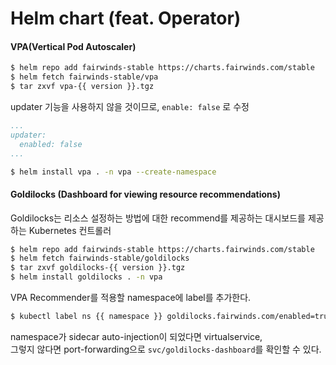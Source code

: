 # Helm chart (feat. Operator)

#### VPA(Vertical Pod Autoscaler)
```bash
$ helm repo add fairwinds-stable https://charts.fairwinds.com/stable
$ helm fetch fairwinds-stable/vpa
$ tar zxvf vpa-{{ version }}.tgz
```

updater 기능을 사용하지 않을 것이므로, `enable: false` 로 수정
```yaml
...
updater:
  enabled: false
...
```

```bash
$ helm install vpa . -n vpa --create-namespace
```

#### Goldilocks (Dashboard for viewing resource recommendations)
Goldilocks는 리소스 설정하는 방법에 대한 recommend를 제공하는 대시보드를 제공하는 Kubernetes 컨트롤러
```bash
$ helm repo add fairwinds-stable https://charts.fairwinds.com/stable
$ helm fetch fairwinds-stable/goldilocks
$ tar zxvf goldilocks-{{ version }}.tgz
$ helm install goldilocks . -n vpa
```

VPA Recommender를 적용할 namespace에 label를 추가한다.
```bash
$ kubectl label ns {{ namespace }} goldilocks.fairwinds.com/enabled=true
```

namespace가 sidecar auto-injection이 되었다면 virtualservice,  
그렇지 않다면 port-forwarding으로 `svc/goldilocks-dashboard`를 확인할 수 있다.